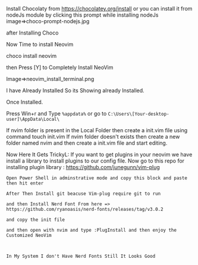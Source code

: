 Install Chocolaty from https://chocolatey.org/install or you can install it from nodeJs module by clicking this prompt while installing nodeJs image=>choco-prompt-nodejs.jpg

after Installing Choco

Now Time to install Neovim

choco install neovim

then Press [Y] to Completely Install NeoVim

Image=>neovim_install_terminal.png

I have Already Installed So its Showing already Installed.

Once Installed.

Press Win+r and Type `%appdata%` or go to `C:\Users\[Your-desktop-user]\AppData\Local\`

If nvim folder is present in the Local Folder then create a init.vim file using command touch init.vim
If nvim folder doesn't exists then create a new folder named nvim and then create a init.vim file and start editing.


Now Here It Gets TrickyL:
    If you want to get plugins in your neovim we have install a library to install plugins to our config file.
    Now go to this repo for installing plugin library : https://github.com/junegunn/vim-plug

    Open Power Shell in adminstrative mode and copy this block and paste then hit enter

    After Then Install git beacuse Vim-plug require git to run

    and then Install Nerd Font From here => https://github.com/ryanoasis/nerd-fonts/releases/tag/v3.0.2

    and copy the init file

    and then open with nvim and type :PlugInstall and then enjoy the Customized NeoVim



    In My System I don't Have Nerd Fonts Still It Looks Good 


